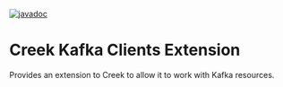 [![javadoc](https://javadoc.io/badge2/org.creekservice/creek-kafka-client-extension/javadoc.svg)](https://javadoc.io/doc/org.creekservice/creek-kafka-client-extension)

# Creek Kafka Clients Extension

Provides an extension to Creek to allow it to work with Kafka resources.
